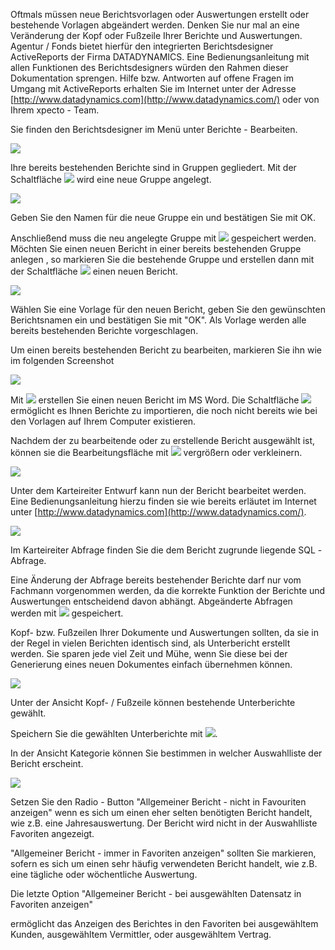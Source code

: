 
Oftmals müssen neue Berichtsvorlagen oder Auswertungen erstellt oder bestehende Vorlagen abgeändert werden. Denken Sie nur mal an eine Veränderung der Kopf oder Fußzeile Ihrer Berichte und Auswertungen. Agentur / Fonds bietet hierfür den integrierten Berichtsdesigner ActiveReports der Firma DATADYNAMICS. Eine Bedienungsanleitung mit allen Funktionen des Berichtsdesigners würden den Rahmen dieser Dokumentation sprengen. Hilfe bzw. Antworten auf offene Fragen im Umgang mit ActiveReports erhalten Sie im Internet unter der Adresse [http://www.datadynamics.com](http://www.datadynamics.com/) oder von Ihrem xpecto - Team.

Sie finden den Berichtsdesigner im Menü unter Berichte - Bearbeiten.

![](http://xpecto.github.io/docs/img/img_143.png)

Ihre bereits bestehenden Berichte sind in Gruppen gegliedert. Mit der Schaltfläche ![](http://xpecto.github.io/docs/img/img_144.png) wird eine neue Gruppe angelegt.

![](http://xpecto.github.io/docs/img/img_145.png)

Geben Sie den Namen für die neue Gruppe ein und bestätigen Sie mit OK.

Anschließend muss die neu angelegte Gruppe mit ![](http://xpecto.github.io/docs/img/img_146.png) gespeichert werden. Möchten Sie einen neuen Bericht in einer bereits bestehenden Gruppe anlegen , so markieren Sie die bestehende Gruppe und erstellen dann mit der Schaltfläche ![](http://xpecto.github.io/docs/img/img_147.png) einen neuen Bericht.

![](http://xpecto.github.io/docs/img/img_148.png)

Wählen Sie eine Vorlage für den neuen Bericht, geben Sie den gewünschten Berichtsnamen ein und bestätigen Sie mit "OK". Als Vorlage werden alle bereits bestehenden Berichte vorgeschlagen.

Um einen bereits bestehenden Bericht zu bearbeiten, markieren Sie ihn wie im folgenden Screenshot

![](http://xpecto.github.io/docs/img/img_149.png)

Mit ![](http://xpecto.github.io/docs/img/img_150.png) erstellen Sie einen neuen Bericht im MS Word. Die Schaltfläche ![](http://xpecto.github.io/docs/img/img_151.png) ermöglicht es Ihnen Berichte zu importieren, die noch nicht bereits wie bei den Vorlagen auf Ihrem Computer existieren.

Nachdem der zu bearbeitende oder zu erstellende Bericht ausgewählt ist, können sie die Bearbeitungsfläche mit ![](http://xpecto.github.io/docs/img/img_152.png) vergrößern oder verkleinern.

![](http://xpecto.github.io/docs/img/img_153.png)

Unter dem Karteireiter Entwurf kann nun der Bericht bearbeitet werden. Eine Bedienungsanleitung hierzu finden sie wie bereits erläutet im Internet unter [http://www.datadynamics.com](http://www.datadynamics.com/).

![](http://xpecto.github.io/docs/img/img_154.png)

Im Karteireiter Abfrage finden Sie die dem Bericht zugrunde liegende SQL -Abfrage.

Eine Änderung der Abfrage bereits bestehender Berichte darf nur vom Fachmann vorgenommen werden, da die korrekte Funktion der Berichte und Auswertungen entscheidend davon abhängt. Abgeänderte Abfragen werden mit ![](http://xpecto.github.io/docs/img/img_155.png) gespeichert.

Kopf- bzw. Fußzeilen Ihrer Dokumente und Auswertungen sollten, da sie in der Regel in vielen Berichten identisch sind, als Unterbericht erstellt werden. Sie sparen jede viel Zeit und Mühe, wenn Sie diese bei der Generierung eines neuen Dokumentes einfach übernehmen können.

![](http://xpecto.github.io/docs/img/img_156.png)

Unter der Ansicht Kopf- / Fußzeile können bestehende Unterberichte gewählt.

Speichern Sie die gewählten Unterberichte mit ![](http://xpecto.github.io/docs/img/img_157.png).

In der Ansicht Kategorie können Sie bestimmen in welcher Auswahlliste der Bericht erscheint.

![](http://xpecto.github.io/docs/img/img_158.png)

Setzen Sie den Radio - Button "Allgemeiner Bericht - nicht in Favouriten anzeigen" wenn es sich um einen eher selten benötigten Bericht handelt, wie z.B. eine Jahresauswertung. Der Bericht wird nicht in der Auswahlliste Favoriten angezeigt.

"Allgemeiner Bericht - immer in Favoriten anzeigen" sollten Sie markieren, sofern es sich um einen sehr häufig verwendeten Bericht handelt, wie z.B. eine tägliche oder wöchentliche Auswertung.

Die letzte Option "Allgemeiner Bericht - bei ausgewählten Datensatz in Favoriten anzeigen"

ermöglicht das Anzeigen des Berichtes in den Favoriten bei ausgewähltem Kunden, ausgewähltem Vermittler, oder ausgewähltem Vertrag.
